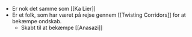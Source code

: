 - Er nok det samme som [[Ka Lier]]
- Er et folk, som har været på rejse gennem [[Twisting Corridors]] for at bekæmpe ondskab.
	- Skabt til at bekæmpe [[Anasazi]]